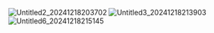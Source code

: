![Untitled2_20241218203702](https://github.com/user-attachments/assets/b0a950bb-79e3-4b31-bf0a-88a781ad3d43)
![Untitled3_20241218213903](https://github.com/user-attachments/assets/922c6bd5-a31e-411e-80fd-939566f59a46)
![Untitled6_20241218215145](https://github.com/user-attachments/assets/0242a5ea-8056-4a32-89cb-cc9632c179cb)


